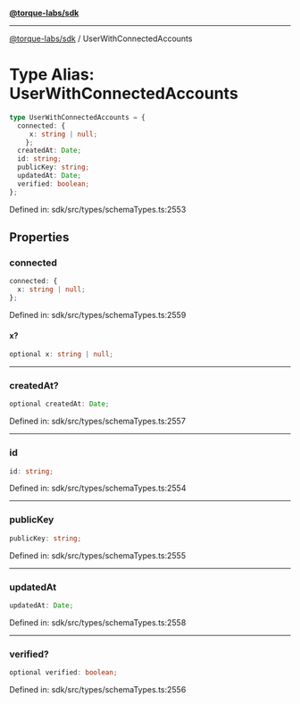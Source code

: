 [**@torque-labs/sdk**](../README.md)

***

[@torque-labs/sdk](../README.md) / UserWithConnectedAccounts

# Type Alias: UserWithConnectedAccounts

```ts
type UserWithConnectedAccounts = {
  connected: {
     x: string | null;
    };
  createdAt: Date;
  id: string;
  publicKey: string;
  updatedAt: Date;
  verified: boolean;
};
```

Defined in: sdk/src/types/schemaTypes.ts:2553

## Properties

### connected

```ts
connected: {
  x: string | null;
};
```

Defined in: sdk/src/types/schemaTypes.ts:2559

#### x?

```ts
optional x: string | null;
```

***

### createdAt?

```ts
optional createdAt: Date;
```

Defined in: sdk/src/types/schemaTypes.ts:2557

***

### id

```ts
id: string;
```

Defined in: sdk/src/types/schemaTypes.ts:2554

***

### publicKey

```ts
publicKey: string;
```

Defined in: sdk/src/types/schemaTypes.ts:2555

***

### updatedAt

```ts
updatedAt: Date;
```

Defined in: sdk/src/types/schemaTypes.ts:2558

***

### verified?

```ts
optional verified: boolean;
```

Defined in: sdk/src/types/schemaTypes.ts:2556
